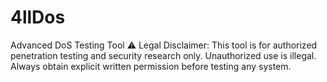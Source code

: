 # 4llDos
Advanced DoS Testing Tool ⚠ Legal Disclaimer: This tool is for authorized penetration testing and security research only. Unauthorized use is illegal. Always obtain explicit written permission before testing any system.  
